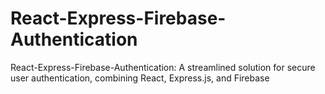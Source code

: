 # React-Express-Firebase-Authentication
React-Express-Firebase-Authentication: A streamlined solution for secure user authentication, combining React, Express.js, and Firebase
